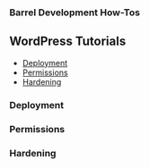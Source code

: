 ### Barrel Development How-Tos

WordPress Tutorials
------------------
- [Deployment](#deployment)
- [Permissions](#permissions)
- [Hardening](#hardening)

### Deployment

### Permissions

### Hardening
